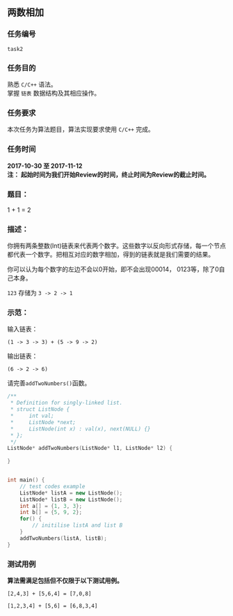 ## 两数相加
### 任务编号
`task2`

### 任务目的
熟悉 `C/C++` 语法。  
掌握 `链表` 数据结构及其相应操作。

### 任务要求
本次任务为算法题目，算法实现要求使用 `C/C++` 完成。

### 任务时间
**2017-10-30 至 2017-11-12**  
__注： 起始时间为我们开始Review的时间，终止时间为Review的截止时间。__

### 题目：
1 + 1 = 2

### 描述：
你拥有两条整数(Int)链表来代表两个数字。这些数字以反向形式存储，每一个节点都代表一个数字。把相互对应的数字相加，得到的链表就是我们需要的结果。

你可以认为每个数字的左边不会以0开始，即不会出现00014， 0123等，除了0自己本身。

`123` 存储为 `3 -> 2 -> 1`

### 示范：
输入链表：

```
(1 -> 3 -> 3) + (5 -> 9 -> 2)
```

输出链表：

```
(6 -> 2 -> 6)
```

请完善`addTwoNumbers()`函数。

```C++
/**
 * Definition for singly-linked list.
 * struct ListNode {
 *     int val;
 *     ListNode *next;
 *     ListNode(int x) : val(x), next(NULL) {}
 * };
 */
ListNode* addTwoNumbers(ListNode* l1, ListNode* l2) {
        
}


int main() {
	// test codes example
	ListNode* listA = new ListNode();
	ListNode* listB = new ListNode();
	int a[] = {1, 3, 3};
	int b[] = {5, 9, 2};
	for() {
		// initilise listA and list B
	}
	addTwoNumbers(listA, listB);
}
```

### 测试用例
**算法需满足包括但不仅限于以下测试用例。**

```
[2,4,3] + [5,6,4] = [7,0,8]

[1,2,3,4] + [5,6] = [6,8,3,4]
```